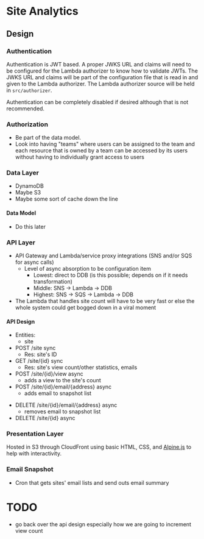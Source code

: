 # Site Analytics

## Design

### Authentication

Authentication is JWT based. A proper JWKS URL and claims will need to be configured for the Lambda authorizer to know how to validate JWTs. The JWKS URL and claims will be part of the configuration file that is read in and given to the Lambda authorizer. The Lambda authorizer source will be held in `src/authorizer`.

Authentication can be completely disabled if desired although that is not recommended.

### Authorization

- Be part of the data model.
- Look into having "teams" where users can be assigned to the team and each resource that is owned by a team can be accessed by its users without having to individually grant access to users

### Data Layer

- DynamoDB
- Maybe S3
- Maybe some sort of cache down the line

#### Data Model

- Do this later

### API Layer

- API Gateway and Lambda/service proxy integrations (SNS and/or SQS for async calls)
  - Level of async absorption to be configuration item
    - Lowest: direct to DDB (is this possible; depends on if it needs transformation)
    - Middle: SNS -> Lambda -> DDB
    - Highest: SNS -> SQS -> Lambda -> DDB
- The Lambda that handles site count will have to be very fast or else the whole system could get bogged down in a viral moment

#### API Design

- Entities:
  - site
- POST /site sync
  - Res: site's ID
- GET /site/{id} sync
  - Res: site's view count/other statistics, emails
- POST /site/{id}/view async
  - adds a view to the site's count
- POST /site/{id}/email/{address} async
  - adds email to snapshot list
<!-- - PUT /site/{id} async
  - Req: emails to update -->
- DELETE /site/{id}/email/{address} async
  - removes email to snapshot list
- DELETE /site/{id} async

### Presentation Layer

Hosted in S3 through CloudFront using basic HTML, CSS, and [Alpine.js](https://github.com/alpinejs/alpine) to help with interactivity.

### Email Snapshot

- Cron that gets sites' email lists and send outs email summary


# TODO

- go back over the api design especially how we are going to increment view count